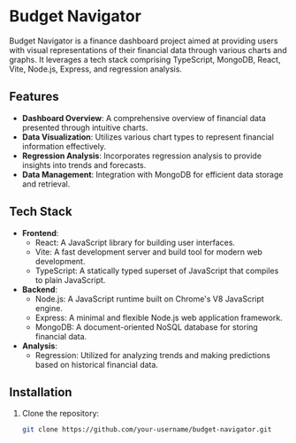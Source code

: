 # Budget Navigator

Budget Navigator is a finance dashboard project aimed at providing users with visual representations of their financial data through various charts and graphs. It leverages a tech stack comprising TypeScript, MongoDB, React, Vite, Node.js, Express, and regression analysis.

## Features

- **Dashboard Overview**: A comprehensive overview of financial data presented through intuitive charts.
- **Data Visualization**: Utilizes various chart types to represent financial information effectively.
- **Regression Analysis**: Incorporates regression analysis to provide insights into trends and forecasts.
- **Data Management**: Integration with MongoDB for efficient data storage and retrieval.

## Tech Stack

- **Frontend**:
  - React: A JavaScript library for building user interfaces.
  - Vite: A fast development server and build tool for modern web development.
  - TypeScript: A statically typed superset of JavaScript that compiles to plain JavaScript.
- **Backend**:
  - Node.js: A JavaScript runtime built on Chrome's V8 JavaScript engine.
  - Express: A minimal and flexible Node.js web application framework.
  - MongoDB: A document-oriented NoSQL database for storing financial data.
- **Analysis**:
  - Regression: Utilized for analyzing trends and making predictions based on historical financial data.

## Installation

1. Clone the repository:

   ```bash
   git clone https://github.com/your-username/budget-navigator.git
